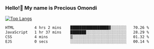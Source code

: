 ### Hello!👋 My name is Precious Omondi 

[![Top Langs](https://github-readme-stats.vercel.app/api/top-langs/?username=Presho99&langs_count=8&theme=dark)](https://github.com/Presho99/github-readme-stats)



<!--START_SECTION:waka-->

```txt
HTML         4 hrs 2 mins    █████████████████▓░░░░░░░   70.26 %
JavaScript   1 hr 37 mins    ███████░░░░░░░░░░░░░░░░░░   28.29 %
CSS          4 mins          ▒░░░░░░░░░░░░░░░░░░░░░░░░   01.32 %
EJS          0 secs          ░░░░░░░░░░░░░░░░░░░░░░░░░   00.14 %
```

<!--END_SECTION:waka-->

